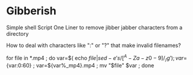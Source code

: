# Gibberish
Simple shell Script One Liner to remove jibber jabber characters from a directory

How to deal with characters like ":" or "?" that make invalid filenames?


for file in *.mp4 ; do var=$( echo $file | sed -e 's/[^A-Za-z0-9]/_/g'); var=${var:0:60} ; var=${var%_mp4}.mp4 ; mv "$file" $var ; done
